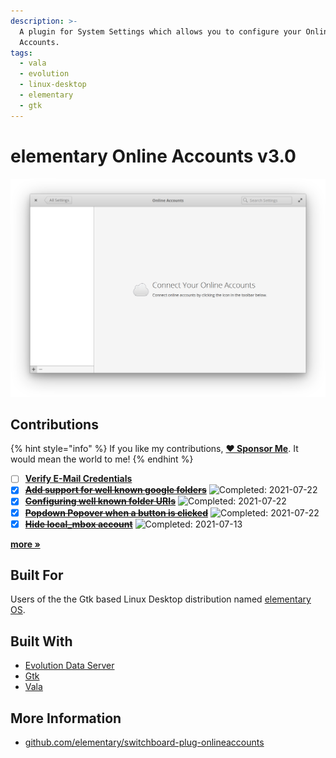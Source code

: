 ```yaml
---
description: >-
  A plugin for System Settings which allows you to configure your Online
  Accounts.
tags:
  - vala
  - evolution
  - linux-desktop
  - elementary
  - gtk
---
```


# elementary Online Accounts v3.0

![elementary Online Accounts](../.gitbook/assets/io.elementary.switchboard.onlineaccounts.png)

## Contributions

{% hint style="info" %}
If you like my contributions, [**❤️ Sponsor Me**](https://github.com/sponsors/marbetschar). It would mean the world to me!
{% endhint %}

* [ ] [**Verify E-Mail Credentials**](https://github.com/elementary/switchboard-plug-onlineaccounts/pull/189)
* [x] [~~**Add support for well known google folders**~~](https://github.com/elementary/switchboard-plug-onlineaccounts/pull/194) ![Completed: 2021-07-22](https://img.shields.io/badge/completed-2021--07--22-lightgrey?style=social)
* [x] [~~**Configuring well known folder URIs**~~](https://github.com/elementary/switchboard-plug-onlineaccounts/pull/192) ![Completed: 2021-07-22](https://img.shields.io/badge/completed-2021--07--22-lightgrey?style=social)
* [x] [~~**Popdown Popover when a button is clicked**~~](https://github.com/elementary/switchboard-plug-onlineaccounts/pull/193) ![Completed: 2021-07-22](https://img.shields.io/badge/completed-2021--07--22-lightgrey?style=social)
* [x] [~~**Hide local_mbox account**~~](https://github.com/elementary/switchboard-plug-onlineaccounts/pull/190) ![Completed: 2021-07-13](https://img.shields.io/badge/completed-2021--07--13-lightgrey?style=social)

[**more »**](../contributions.md#elementary-online-accounts)

## Built For

Users of the the Gtk based Linux Desktop distribution named [elementary OS](https://elementary.io/).

## Built With

* [Evolution Data Server](https://gitlab.gnome.org/GNOME/evolution-data-server)
* [Gtk](https://www.gtk.org/)
* [Vala](https://wiki.gnome.org/Projects/Vala/Tutorial)

## More Information

* [github.com/elementary/switchboard-plug-onlineaccounts](https://github.com/elementary/switchboard-plug-onlineaccounts)

